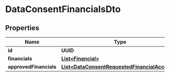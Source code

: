 

# DataConsentFinancialsDto


## Properties

| Name | Type | Description | Notes |
|------------ | ------------- | ------------- | -------------|
|**id** | **UUID** |  |  [optional] |
|**financials** | [**List&lt;Financial&gt;**](Financial.md) |  |  [optional] |
|**approvedFinancials** | [**List&lt;DataConsentRequestedFinancialAccount&gt;**](DataConsentRequestedFinancialAccount.md) |  |  [optional] |



